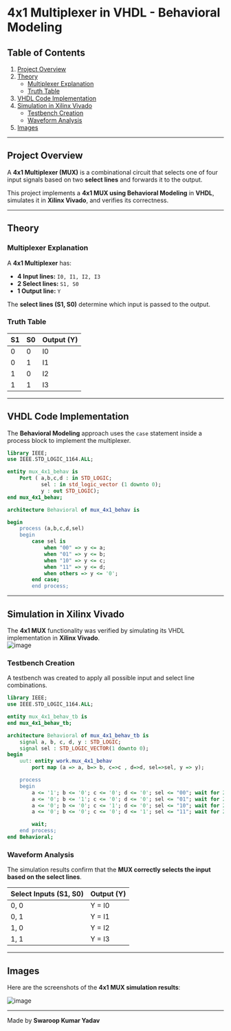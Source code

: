 # 4x1 Multiplexer in VHDL - Behavioral Modeling

## Table of Contents  
1. [Project Overview](#project-overview)  
2. [Theory](#theory)  
   - [Multiplexer Explanation](#multiplexer-explanation)  
   - [Truth Table](#truth-table)  
3. [VHDL Code Implementation](#vhdl-code-implementation)  
4. [Simulation in Xilinx Vivado](#simulation-in-xilinx-vivado)  
   - [Testbench Creation](#testbench-creation)  
   - [Waveform Analysis](#waveform-analysis)  
5. [Images](#images)  

---

## Project Overview  
A **4x1 Multiplexer (MUX)** is a combinational circuit that selects one of four input signals based on two **select lines** and forwards it to the output.  

This project implements a **4x1 MUX using Behavioral Modeling** in **VHDL**, simulates it in **Xilinx Vivado**, and verifies its correctness.  

---

## Theory  

### Multiplexer Explanation  
A **4x1 Multiplexer** has:  
- **4 Input lines:** `I0, I1, I2, I3`  
- **2 Select lines:** `S1, S0`  
- **1 Output line:** `Y`  

The **select lines (S1, S0)** determine which input is passed to the output.  

### Truth Table  

| S1 | S0 | Output (Y) |  
|----|----|-----------|  
|  0 |  0 | I0        |  
|  0 |  1 | I1        |  
|  1 |  0 | I2        |  
|  1 |  1 | I3        |  

---

## VHDL Code Implementation  
The **Behavioral Modeling** approach uses the `case` statement inside a process block to implement the multiplexer.  

```vhdl
library IEEE;
use IEEE.STD_LOGIC_1164.ALL;

entity mux_4x1_behav is
    Port ( a,b,c,d : in STD_LOGIC;
           sel : in std_logic_vector (1 downto 0);
           y : out STD_LOGIC);
end mux_4x1_behav;

architecture Behavioral of mux_4x1_behav is

begin
    process (a,b,c,d,sel)
    begin
        case sel is
            when "00" => y <= a;
            when "01" => y <= b;
            when "10" => y <= c;
            when "11" => y <= d;
            when others => y <= '0';
        end case;
        end process;
```

---

## Simulation in Xilinx Vivado  
The **4x1 MUX** functionality was verified by simulating its VHDL implementation in **Xilinx Vivado**.  
![image](https://github.com/user-attachments/assets/ef9172a3-07c8-468b-a377-0eec22a650ae)


### Testbench Creation  
A testbench was created to apply all possible input and select line combinations.  

```vhdl
library IEEE;
use IEEE.STD_LOGIC_1164.ALL;

entity mux_4x1_behav_tb is
end mux_4x1_behav_tb;

architecture Behavioral of mux_4x1_behav_tb is
    signal a, b, c, d, y : STD_LOGIC;
    signal sel : STD_LOGIC_VECTOR(1 downto 0);
begin
    uut: entity work.mux_4x1_behav
        port map (a => a, b=> b, c=>c , d=>d, sel=>sel, y => y);

    process
    begin
        a <= '1'; b <= '0'; c <= '0'; d <= '0'; sel <= "00"; wait for 20 ns;
        a <= '0'; b <= '1'; c <= '0'; d <= '0'; sel <= "01"; wait for 20 ns;
        a <= '0'; b <= '0'; c <= '1'; d <= '0'; sel <= "10"; wait for 20 ns;
        a <= '0'; b <= '0'; c <= '0'; d <= '1'; sel <= "11"; wait for 20 ns;

        wait;
    end process;
end Behavioral;
```

### Waveform Analysis  
The simulation results confirm that the **MUX correctly selects the input based on the select lines**.  

| **Select Inputs (S1, S0)** | **Output (Y)** |  
|--------------------------|-------------|  
| 0, 0 | Y = I0 |  
| 0, 1 | Y = I1 |  
| 1, 0 | Y = I2 |  
| 1, 1 | Y = I3 |  

---

## Images  
Here are the screenshots of the **4x1 MUX simulation results**:  

![image](https://github.com/user-attachments/assets/cbb9ce71-e007-4013-b99b-29fb5a6c4431)

---

Made by **Swaroop Kumar Yadav**  
